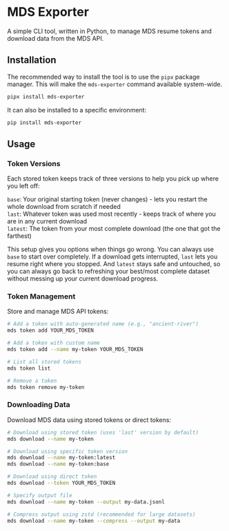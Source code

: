 # MDS Exporter

A simple CLI tool, written in Python, to manage MDS resume tokens and download data from the MDS API.

## Installation

The recommended way to install the tool is to use the `pipx` package manager. This will make the `mds-exporter` command available system-wide.

```bash
pipx install mds-exporter
```

It can also be installed to a specific environment:

```bash
pip install mds-exporter
```

## Usage

### Token Versions

Each stored token keeps track of three versions to help you pick up where you left off:

`base`: Your original starting token (never changes) - lets you restart the whole download from scratch if needed <br/>
`last`: Whatever token was used most recently - keeps track of where you are in any current download <br/>
`latest`: The token from your most complete download (the one that got the farthest) <br/>

This setup gives you options when things go wrong. You can always use `base` to start over completely. If a download gets interrupted, `last` lets you resume right where you stopped. And `latest` stays safe and untouched, so you can always go back to refreshing your best/most complete dataset without messing up your current download progress.


### Token Management

Store and manage MDS API tokens:

```bash
# Add a token with auto-generated name (e.g., "ancient-river")
mds token add YOUR_MDS_TOKEN

# Add a token with custom name
mds token add --name my-token YOUR_MDS_TOKEN

# List all stored tokens
mds token list

# Remove a token
mds token remove my-token
```

### Downloading Data

Download MDS data using stored tokens or direct tokens:

```bash
# Download using stored token (uses 'last' version by default)
mds download --name my-token

# Download using specific token version
mds download --name my-token:latest
mds download --name my-token:base

# Download using direct token
mds download --token YOUR_MDS_TOKEN

# Specify output file
mds download --name my-token --output my-data.jsonl

# Compress output using zstd (recommended for large datasets)
mds download --name my-token --compress --output my-data
```